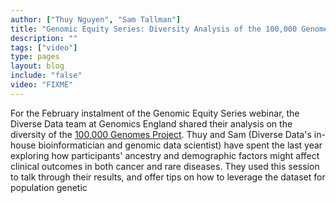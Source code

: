 ```yaml
---
author: ["Thuy Nguyen", "Sam Tallman"]
title: "Genomic Equity Series: Diversity Analysis of the 100,000 Genomes Project"
description: ""
tags: ["video"]
type: pages
layout: blog
include: "false"
video: "FIXME"
---
```


For the February instalment of the Genomic Equity Series webinar, the Diverse Data team at Genomics England shared their analysis on the diversity of the [100,000 Genomes Project](https://www.genomicsengland.co.uk/initiatives/100000-genomes-project). Thuy and Sam (Diverse Data's in-house bioinformatician and genomic data scientist) have spent the last year exploring how participants' ancestry and demographic factors might affect clinical outcomes in both cancer and rare diseases. They used this session to talk through their results, and offer tips on how to leverage the dataset for population genetic
